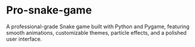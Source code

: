 # Pro-snake-game
A professional-grade Snake game built with Python and Pygame, featuring smooth animations, customizable themes, particle effects, and a polished user interface.
